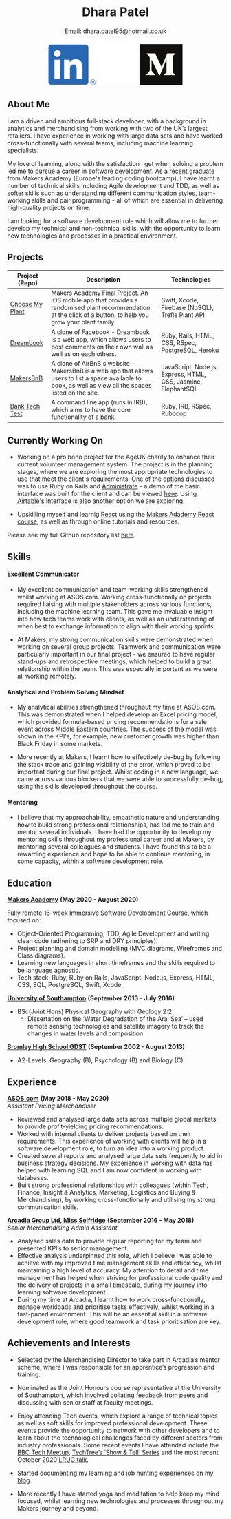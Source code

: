 <div align="center">
  <h1>Dhara Patel</h1>
  Email: dhara.patel95@hotmail.co.uk 
  <br></br>
  <a href="https://www.linkedin.com/in/dhara-patel-ab1500b3/"><img src="images/linkedin_logo.png" width="110" alt="LinkedIn"></a>
  <img src="images/white_space.jpg" width="95" height="100">
  <a href="https://medium.com/@dhara.patel95"><img src="images/Medium_image.png" width="100" height="95" alt="Medium" ></a>
  </div>

## About Me

I am a driven and ambitious full-stack developer, with a background in analytics and merchandising from working with two of the UK’s largest retailers. I have experience in working with large data sets and have worked cross-functionally with several teams, including machine learning specialists. 

My love of learning, along with the satisfaction I get when solving a problem led me to pursue a career in software development. As a recent graduate from Makers Academy (Europe's leading coding bootcamp), I have learnt a number of technical skills including Agile development and TDD, as well as softer skills such as understanding different communication styles, team-working skills and pair programming - all of which are essential in delivering high-quality projects on time.
 
I am looking for a software development role which will allow me to further develop my technical and non-technical skills, with the opportunity to learn new technologies and processes in a practical environment.


## Projects

| Project (Repo) | Description   | Technologies    |
| -------------  | ------------- | ------------- |
| [Choose My Plant](https://github.com/Dhara-95/FinalProject_CMP) | Makers Academy Final Project. An iOS mobile app that provides a randomised plant recommendation at the click of a button, to help you grow your plant family. | Swift, Xcode, Firebase (NoSQL), Trefle Plant API |
| [Dreambook](https://github.com/Dhara-95/acebook-dreambook-2020) | A clone of Facebook - Dreambook is a web app, which allows users to post comments on their own wall as well as on each others. | Ruby, Rails, HTML, CSS, RSpec, PostgreSQL, Heroku |
| [MakersBnB](https://github.com/Dhara-95/Makersbnb) | A clone of AirBnB's website - MakersBnB is a web app that allows users to list a space available to book, as well as view all the spaces listed on the site. | JavaScript, Node.js, Express, HTML, CSS, Jasmine, ElephantSQL |
| [Bank Tech Test](https://github.com/Dhara-95/bank_tech_test) | A command line app (runs in IRB), which aims to have the core functionality of a bank. | Ruby, IRB, RSpec, Rubocop |


## Currently Working On

- Working on a pro bono project for the AgeUK charity to enhance their current volunteer management system. The project is in the planning stages, where we are exploring the most appropriate technologies to use that meet the client's requirements. One of the options discussed was to use Ruby on Rails and [Administrate](https://github.com/thoughtbot/administrate) - a demo of the basic interface was built for the client and can be viewed [here](https://github.com/Dhara-95/Admin_App). Using [Airtable's](https://airtable.com/) interface is also another option we are exploring. 

- Upskilling myself and learnig [React](https://reactjs.org/) using the [Makers Adademy React course](https://github.com/makersacademy/react/tree/master/units/tdd), as well as through online tutorials and resources. 

Please see my full Github repository list [here](https://github.com/Dhara-95?tab=repositories).


## Skills

#### Excellent Communicator

- My excellent communication and team-working skills strengthened whilst working at ASOS.com. Working cross-functionally on projects required liaising with multiple stakeholders across various functions, including the machine learning team. This gave me invaluable insight into how tech teams work with clients, as well as an understanding of when best to exchange information to align with their working sprints.

- At Makers, my strong communication skills were demonstrated when working on several group projects. Teamwork and communication were particularly important in our final project - we ensured to have regular stand-ups and retrospective meetings, which helped to build a great relationship within the team. This was especially important as we were all working remotely.

#### Analytical and Problem Solving Mindset

- My analytical abilities strengthened throughout my time at ASOS.com. This was demonstrated when I helped develop an Excel pricing model, which provided formula-based pricing recommendations for a sale event across Middle Eastern countries. The success of the model was shown in the KPI's, for example, new customer growth was higher than Black Friday in some markets.  

- More recently at Makers, I learnt how to effectively de-bug by following the stack trace and gaining visibility of the error, which proved to be important during our final project. Whilst coding in a new language, we came across various blockers that we were able to successfully de-bug, using the skills developed throughout the course. 

#### Mentoring

-  I believe that my approachability, empathetic nature and understanding how to build strong professional relationships, has led me to train and mentor several individuals. I have had the opportunity to develop my mentoring skills throughout my professional career and at Makers, by mentoring several colleagues and students. I have found this to be a rewarding experience and hope to be able to continue mentoring, in some capacity, within a software development role. 


## Education

[**Makers Academy**](https://makers.tech/) **(May 2020 - August 2020)**

Fully remote 16-week Immersive Software Development Course, which focused on:
- Object-Oriented Programming, TDD, Agile Development and writing clean code (adhering to SRP and DRY principles).
- Project planning and domain modelling (MVC diagrams, Wireframes and Class diagrams).
- Learning new languages in short timeframes and the skills required to be language agnostic.
- Tech stack: Ruby, Ruby on Rails, JavaScript, Node.js, Express, HTML, CSS, SQL, PostgreSQL, Swift, Xcode.

[**University of Southampton**](https://www.southampton.ac.uk/) **(September 2013 - July 2016)**

- BSc(Joint Hons) Physical Geography with Geology 2:2
  - Dissertation on the ‘Water Degradation of the Aral Sea’ – used remote sensing technologies and satellite imagery to track the changes in water levels and composition.

[**Bromley High School GDST**](https://www.bromleyhigh.gdst.net/) **(September 2002 - August 2013)**

- A2-Levels: Geography (B), Psychology (B) and Biology (C)

## Experience

[**ASOS.com**](https://www.asosplc.com/) **(May 2018 - May 2020)**    
*Assistant Pricing Merchandiser*  
- Reviewed and analysed large data sets across multiple global markets, to provide profit-yielding pricing recommendations. 
- Worked with internal clients to deliver projects based on their requirements. This experience of working with clients will help in a software development role, to turn an idea into a working product. 
- Created several reports and analysed large data sets frequently to aid in business strategy decisions. My experience in working with data has helped with learning SQL and I am now confident in working with databases. 
- Built strong professional relationships with colleagues (within Tech, Finance, Insight & Analytics, Marketing, Logistics and Buying & Merchandising), by working cross-functionally and utilising my strong communication skills.

[**Arcadia Group Ltd, Miss Selfridge**](https://www.arcadiagroup.co.uk/) **(September 2016 - May 2018)**   
*Senior Merchandising Admin Assistant*  
- Analysed sales data to provide regular reporting for my team and presented KPI’s to senior management. 
- Effective analysis underpinned this role, which I believe I was able to achieve with my improved time management skills and efficiency, whilst maintaining a high level of accuracy. My attention to detail and time management has helped when striving for professional code quality and the delivery of projects in a small timescale, during my journey into learning software development. 
- During my time at Arcadia, I learnt how to work cross-functionally, manage workloads and prioritise tasks effectively, whilst working in a fast-paced environment. This will be an essential skill in a software development role, where good teamwork and task prioritisation are key. 

## Achievements and Interests

- Selected by the Merchandising Director to take part in Arcadia’s mentor scheme, where I was responsible for an apprentice’s progression and training.

- Nominated as the Joint Honours course representative at the University of Southampton, which involved collating feedback from peers and discussing with senior staff at faculty meetings. 

- Enjoy attending Tech events, which explore a range of technical topics as well as soft skills for improved professional development. These events provide the opportunity to network with other developers and to learn about the technological challenges faced by different sectors from industry professionals. Some recent events I have attended include the [BBC Tech Meetup](https://www.bbc.co.uk/programmes/articles/7jg6vMR6tmpcDwnCRJfW11/bbc-tech-meetup-16-09-20-iot-adoption-beeb-and-switching-careers-to-product), [TechTree’s ‘Show & Tell’ Series](https://hopin.to/events/techtree-show-tell-seedcamp-edition) and the most recent October 2020 [LRUG talk](https://lrug.org/). 

- Started documenting my learning and job hunting experiences on my [blog](https://medium.com/@dhara.patel95). 

- More recently I have started yoga and meditation to help keep my mind focused, whilst learning new technologies and processes throughout my Makers journey and beyond.
